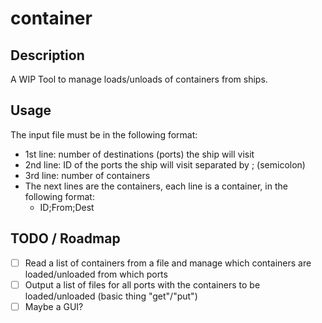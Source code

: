 # container

## Description

A WIP Tool to manage loads/unloads of containers from ships.

## Usage
The input file must be in the following format:

 * 1st line: number of destinations (ports) the ship will visit
 * 2nd line: ID of the ports the ship will visit separated by ; (semicolon)
 * 3rd line: number of containers
 * The next lines are the containers, each line is a container, in the following format:
    * ID;From;Dest

## TODO / Roadmap

- [ ] Read a list of containers from a file and manage which containers are loaded/unloaded from which ports
- [ ] Output a list of files for all ports with the containers to be loaded/unloaded (basic thing "get"/"put")
- [ ] Maybe a GUI?